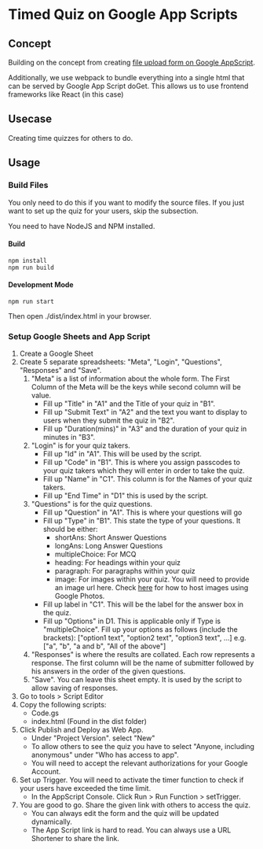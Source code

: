 # Timed Quiz on Google App Scripts

## Concept
Building on the concept from creating [file upload form on Google AppScript](https://github.com/pangyiwei/googleappscript-form).

Additionally, we use webpack to bundle everything into a single html that can be served by Google App Script doGet. This allows us to use frontend frameworks like React (in this case)

## Usecase
Creating time quizzes for others to do.

## Usage

### Build Files

You only need to do this if you want to modify the source files. If you just want to set up the quiz for your users, skip the subsection.

You need to have NodeJS and NPM installed.

#### Build
```
npm install
npm run build
```

#### Development Mode
```
npm run start
```
Then open ./dist/index.html in your browser.

### Setup Google Sheets and App Script

1. Create a Google Sheet
2. Create 5 separate spreadsheets: "Meta", "Login", "Questions", "Responses" and "Save".
    1. "Meta" is a list of information about the whole form. The First Column of the Meta will be the keys while second column will be value.
        - Fill up "Title" in "A1" and the Title of your quiz in "B1".
        - Fill up "Submit Text" in "A2" and the text you want to display to users when they submit the quiz in "B2".
        - Fill up "Duration(mins)" in "A3" and the duration of your quiz in minutes in "B3".
    2. "Login" is for your quiz takers.
        - Fill up "Id" in "A1". This will be used by the script.
        - Fill up "Code" in "B1". This is where you assign passcodes to your quiz takers which they will enter in order to take the quiz.
        - Fill up "Name" in "C1". This column is for the Names of your quiz takers.
        - Fill up "End Time" in "D1" this is used by the script.
    3. "Questions" is for the quiz questions. 
        - Fill up "Question" in "A1". This is where your questions will go
        - Fill up "Type" in "B1". This state the type of your questions. It should be either:
            - shortAns: Short Answer Questions
            - longAns: Long Answer Questions
            - multipleChoice: For MCQ
            - heading: For headings within your quiz
            - paragraph: For paragraphs within your quiz
            - image: For images within your quiz. You will need to provide an image url here. Check [here](https://www.publicalbum.org/blog/embedding-google-photos-image) for how to host images using Google Photos.
        - Fill up label in "C1". This will be the label for the answer box in the quiz.
        - Fill up "Options" in D1. This is applicable only if Type is "multipleChoice". Fill up your options as follows (include the brackets): ["option1 text", "option2 text", "option3 text", ...]
            e.g. ["a", "b", "a and b", "All of the above"]
    4. "Responses" is where the results are collated. Each row represents a response. The first column will be the name of submitter followed by his answers in the order of the given questions.
    5. "Save". You can leave this sheet empty. It is used by the script to allow saving of responses.
3. Go to tools > Script Editor
4. Copy the following scripts:
    - Code.gs
    - index.html (Found in the dist folder)
5. Click Publish and Deploy as Web App.
    - Under "Project Version". select "New"
    - To allow others to see the quiz you have to select "Anyone, including anonymous" under "Who has access to app".
    - You will need to accept the relevant authorizations for your Google Account.
6. Set up Trigger. You will need to activate the timer function to check if your users have exceeded the time limit.
    - In the AppScript Console. Click Run > Run Function > setTrigger.
7. You are good to go. Share the given link with others to access the quiz.
    - You can always edit the form and the quiz will be updated dynamically.
    - The App Script link is hard to read. You can always use a URL Shortener to share the link.